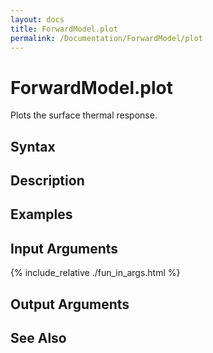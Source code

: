 ```yaml
---
layout: docs
title: ForwardModel.plot
permalink: /Documentation/ForwardModel/plot
---
```


# ForwardModel.plot
Plots the surface thermal response.

## Syntax

## Description

## Examples

## Input Arguments
{% include_relative ./fun_in_args.html %}

## Output Arguments

## See Also




